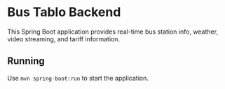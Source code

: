 # Bus Tablo Backend

This Spring Boot application provides real-time bus station info, weather, video streaming, and tariff information.

## Running

Use `mvn spring-boot:run` to start the application.
